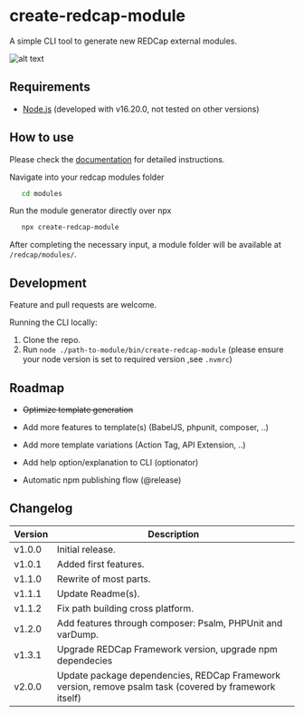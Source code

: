 # create-redcap-module
A simple CLI tool to generate new REDCap external modules.

![alt text](/create-redcap-module-carbon.png "Screenshot")

## Requirements

- [Node.js](https://nodejs.org/en/) (developed with v16.20.0, not tested on other versions)

## How to use
Please check the [documentation](https://tertek.github.io/create-redcap-module/) for detailed instructions.

Navigate into your redcap modules folder

```bash
   cd modules
``` 

Run the module generator directly over npx

```bash
   npx create-redcap-module
``` 

After completing the necessary input, a module folder will be available at `/redcap/modules/`.

## Development
Feature and pull requests are welcome.

Running the CLI locally:
1. Clone the repo.
2. Run `node ./path-to-module/bin/create-redcap-module`
(please ensure your node version is set to required version ,see `.nvmrc`)


## Roadmap

- ~~Optimize template generation~~
- Add more features to template(s) (BabelJS, phpunit, composer, ..)
- Add more template variations (Action Tag, API Extension, ..)
- Add help option/explanation to CLI (optionator)

- Automatic npm publishing flow (@release)


## Changelog

Version | Description
------- | --------------------
v1.0.0  | Initial release.
v1.0.1  | Added first features.
v1.1.0  | Rewrite of most parts.
v1.1.1  | Update Readme(s).
v1.1.2  | Fix path building cross platform.
v1.2.0  | Add features through composer: Psalm, PHPUnit and varDump.
v1.3.1  | Upgrade REDCap Framework version, upgrade npm dependecies
v2.0.0  | Update package dependencies, REDCap Framework version, remove psalm task (covered by framework itself)